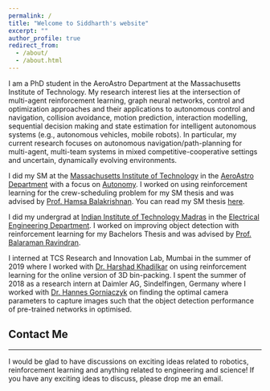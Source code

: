 ```yaml
---
permalink: /
title: "Welcome to Siddharth's website"
excerpt: ""
author_profile: true
redirect_from: 
  - /about/
  - /about.html
---
```

I am a PhD student in the AeroAstro Department at the Massachusetts Institute of Technology. My research interest lies at the intersection of multi-agent reinforcement learning, graph neural networks, control and optimization approaches and their applications to autonomous control and navigation, collision avoidance, motion prediction, interaction modelling, sequential decision making and state estimation for intelligent autonomous systems (e.g., autonomous vehicles, mobile robots). In particular, my current research focuses on autonomous navigation/path-planning for multi-agent, multi-team systems in mixed competitive-cooperative settings and uncertain, dynamically evolving environments.

I did my SM at the [Massachusetts Institute of Technology](https://web.mit.edu/) in the [AeroAstro Department](https://aeroastro.mit.edu/) with a focus on [Autonomy](https://aeroastro.mit.edu/research-areas/autonomous-systems-decision-making/). I worked on using reinforcement learning for the crew-scheduling problem for my SM thesis and was advised by [Prof. Hamsa Balakrishnan](https://aeroastro.mit.edu/dinamo-group/). You can read my SM thesis [here](https://dspace.mit.edu/bitstream/handle/1721.1/145097/Nayak-sidnayak-SM-AeroAstro-2022-thesis.pdf?sequence=1&isAllowed=y).

I did my undergrad at [Indian Institute of Technology Madras](https://www.iitm.ac.in/)  in the [Electrical Engineering Department](http://www.ee.iitm.ac.in/). I worked on improving object detection with reinforcement learning for my Bachelors Thesis and was advised by [Prof. Balaraman Ravindran](https://www.cse.iitm.ac.in/~ravi/).

I interned at TCS Research and Innovation Lab, Mumbai in the summer of 2019 where I worked with [Dr. Harshad Khadilkar](https://sites.google.com/view/harshad/home) on using reinforcement learning for the online version of 3D bin-packing. I spent the summer of 2018 as a research intern at Daimler AG, Sindelfingen, Germany where I worked with [Dr. Hannes Gorniaczyk](https://de.linkedin.com/in/gorniaczyk) on finding the optimal camera parameters to capture images such that the object detection performance of pre-trained networks in optimised.


## Contact Me ##
****************************************
I would be glad to have discussions on exciting ideas related to robotics, reinforcement learning and anything related to engineering and science! If you have any exciting ideas to discuss, please drop me an email.

<!---
<script type="text/javascript" id="clustrmaps" src="//cdn.clustrmaps.com/map_v2.js?cl=0e1633&w=150&t=tt&d=vuy8oJHmtOg7LUHtjdY1k-B5CjSIsQ-mzVNm9KPAL0M&co=0b4975&cmo=3acc3a&cmn=ff5353&ct=cdd4d9"></script>
-->
